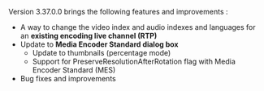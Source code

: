 Version 3.37.0.0 brings the following features and improvements :

* A way to change the video index and audio indexes and languages for an **existing encoding live channel (RTP)**
* Update to **Media Encoder Standard dialog box**
  * Update to thumbnails (percentage mode)
  * Support for PreserveResolutionAfterRotation flag with Media Encoder Standard (MES)
* Bug fixes and improvements